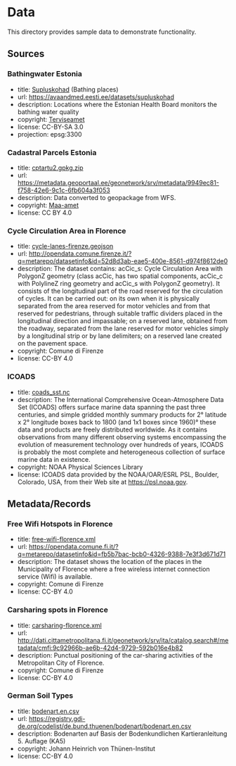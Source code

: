 # Data

This directory provides sample data to demonstrate functionality.

## Sources

### Bathingwater Estonia
- title: [Supluskohad](./bathingwater-estonia.csv) (Bathing places) 
- url: https://avaandmed.eesti.ee/datasets/supluskohad
- description: Locations where the Estonian Health Board monitors the bathing water quality
- copyright: [Terviseamet](https://terviseamet.ee)
- license: CC-BY-SA 3.0
- projection: epsg:3300

### Cadastral Parcels Estonia
- title: [cptartu2.gpkg.zip](./cptartu2.gpkg.zip)
- url: https://metadata.geoportaal.ee/geonetwork/srv/metadata/9949ec81-f758-42e6-9c1c-6fb604a3f053
- description: Data converted to geopackage from WFS.
- copyright: [Maa-amet](https://maaamet.ee)
- license:  CC BY 4.0

### Cycle Circulation Area in Florence
- title: [cycle-lanes-firenze.geojson](cycle-lanes-firenze.geojson)
- url: http://opendata.comune.firenze.it/?q=metarepo/datasetinfo&id=52d8d3ab-eae5-400e-8561-d974f8612de0
- description: The dataset contains: acCic_s: Cycle Circulation Area with PolygonZ geometry (class acCic, has two spatial components, acCic_c with PolylineZ ring geometry and acCic_s with PolygonZ geometry). It consists of the longitudinal part of the road reserved for the circulation of cycles. It can be carried out: on its own when it is physically separated from the area reserved for motor vehicles and from that reserved for pedestrians, through suitable traffic dividers placed in the longitudinal direction and impassable; on a reserved lane, obtained from the roadway, separated from the lane reserved for motor vehicles simply by a longitudinal strip or by lane delimiters; on a reserved lane created on the pavement space.
- copyright: Comune di Firenze
- license: CC-BY 4.0

### ICOADS
- title: [coads_sst.nc](coads_sst.nc)
- description: The International Comprehensive Ocean-Atmosphere Data Set (ICOADS) offers surface marine data spanning the past three centuries, and simple gridded monthly summary products for 2° latitude x 2° longitude boxes back to 1800 (and 1x1 boxes since 1960)° these data and products are freely distributed worldwide. As it contains observations from many different observing systems encompassing the evolution of measurement technology over hundreds of years, ICOADS is probably the most complete and heterogeneous collection of surface marine data in existence.
- copyright: NOAA Physical Sciences Library
- license: ICOADS data provided by the NOAA/OAR/ESRL PSL, Boulder, Colorado, USA, from their Web site at https://psl.noaa.gov.


## Metadata/Records

### Free Wifi Hotspots in Florence
- title: [free-wifi-florence.xml](./records/xml/free-wifi-florence.xml)
- url: https://opendata.comune.fi.it/?q=metarepo/datasetinfo&id=fb5b7bac-bcb0-4326-9388-7e3f3d671d71
- description: The dataset shows the location of the places in the Municipality of Florence where a free wireless internet connection service (Wifi) is available.
- copyright: Comune di Firenze
- license: CC-BY 4.0

### Carsharing spots in Florence
- title: [carsharing-florence.xml](./records/xml/carsharing-florence.xml)
- url: http://dati.cittametropolitana.fi.it/geonetwork/srv/ita/catalog.search#/metadata/cmfi:9c92966b-ae6b-42d4-9729-592b016e4b82
- description: Punctual positioning of the car-sharing activities of the Metropolitan City of Florence.
- copyright: Comune di Firenze
- license: CC-BY 4.0

### German Soil Types
- title: [bodenart.en.csv](bodenart.en.csv)
- url: https://registry.gdi-de.org/codelist/de.bund.thuenen/bodenart/bodenart.en.csv
- description: Bodenarten auf Basis der Bodenkundlichen Kartieranleitung 5. Auflage (KA5)
- copyright: Johann Heinrich von Thünen-Institut
- license: CC-BY 4.0

